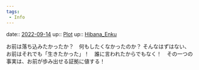```yaml
---
tags:
 - Info
---
```


date:: [2022-09-14](Daily_Note/2022-09-14.md)
up:: [Plot](Bar/Novel/Chaos/Plot.md)
up:: [Hibana_Enku](../Bar/Novel/Nacaria/Hibana_Enku.md)

お前は落ち込みたかったか？　何もしたくなかったのか？
そんなはずはない、お前はそれでも「生きたかった」！　誰に言われたからでもなく！　その一つの事実は、お前が歩み出せる証拠に値する！